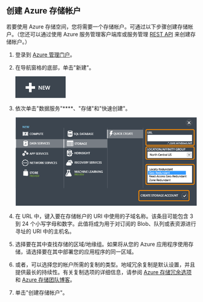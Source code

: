 ## 创建 Azure 存储帐户

若要使用 Azure 存储空间，您将需要一个存储帐户。可通过以下步骤创建存储帐户。（您还可以通过使用 Azure 服务管理客户端库或服务管理 [REST API] 来创建存储帐户。）

1.  登录到 [Azure 管理门户]。

2.  在导航窗格的底部，单击"新建"。

	![+new][plus-new]

3.  依次单击"数据服务"****、"存储"和"快速创建"。

	![Quick create dialog][quick-create-storage]

4.  在 URL 中，键入要在存储帐户的 URI 中使用的子域名称。该条目可能包含 3 到 24 个小写字母和数字。此值将成为用于对订阅的 Blob、队列或表资源进行寻址的 URI 中的主机名。

5.  选择要在其中查找存储的区域/地缘组。如果将从您的 Azure 应用程序使用存储，请选择要在其中部署您的应用程序的同一区域。

6. 或者，可以选择您的帐户所需的复制的类型。地域冗余复制是默认设置，并且提供最长的持续性。有关复制选项的详细信息，请参阅 [Azure 存储冗余选项](http://msdn.microsoft.com/zh-cn/library/azure/dn727290.aspx)和 [Azure 存储团队博客](http://blogs.msdn.com/b/windowsazurestorage)。

6.  单击"创建存储帐户"。

[REST API]: http://msdn.microsoft.com/zh-cn/library/azure/hh264518.aspx
[Azure 管理门户]: http://manage.windowsazure.cn
[plus-new]: ./media/storage-create-account-include/plus-new.png
[quick-create-storage]: ./media/storage-create-account-include/quick-storage-2.png

<!--HONumber=50-->